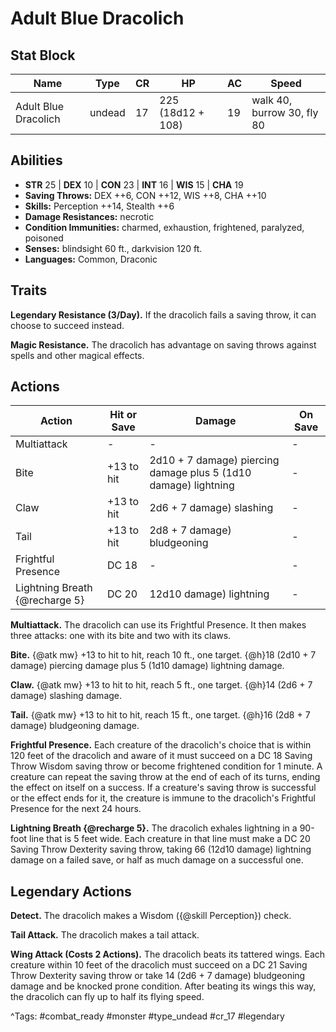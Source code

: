 # Adult Blue Dracolich

## Stat Block

| Name | Type | CR | HP | AC | Speed |
|------|------|----|----|----|-------|
| Adult Blue Dracolich | undead | 17 | 225 (18d12 + 108) | 19 | walk 40, burrow 30, fly 80 |

## Abilities

- **STR** 25 | **DEX** 10 | **CON** 23 | **INT** 16 | **WIS** 15 | **CHA** 19
- **Saving Throws:** DEX ++6, CON ++12, WIS ++8, CHA ++10  
- **Skills:** Perception ++14, Stealth ++6  
- **Damage Resistances:** necrotic  
- **Condition Immunities:** charmed, exhaustion, frightened, paralyzed, poisoned  
- **Senses:** blindsight 60 ft., darkvision 120 ft.  
- **Languages:** Common, Draconic

## Traits

**Legendary Resistance (3/Day).** If the dracolich fails a saving throw, it can choose to succeed instead.

**Magic Resistance.** The dracolich has advantage on saving throws against spells and other magical effects.


## Actions

| Action | Hit or Save | Damage | On Save |
|--------|--------------|--------|----------|
| Multiattack | - | - | - |
| Bite | +13 to hit | 2d10 + 7 damage) piercing damage plus 5 (1d10 damage) lightning | - |
| Claw | +13 to hit | 2d6 + 7 damage) slashing | - |
| Tail | +13 to hit | 2d8 + 7 damage) bludgeoning | - |
| Frightful Presence | DC 18 | - | - |
| Lightning Breath {@recharge 5} | DC 20 | 12d10 damage) lightning | - |

**Multiattack.** The dracolich can use its Frightful Presence. It then makes three attacks: one with its bite and two with its claws.

**Bite.** {@atk mw} +13 to hit to hit, reach 10 ft., one target. {@h}18 (2d10 + 7 damage) piercing damage plus 5 (1d10 damage) lightning damage.

**Claw.** {@atk mw} +13 to hit to hit, reach 5 ft., one target. {@h}14 (2d6 + 7 damage) slashing damage.

**Tail.** {@atk mw} +13 to hit to hit, reach 15 ft., one target. {@h}16 (2d8 + 7 damage) bludgeoning damage.

**Frightful Presence.** Each creature of the dracolich's choice that is within 120 feet of the dracolich and aware of it must succeed on a DC 18 Saving Throw Wisdom saving throw or become frightened condition for 1 minute. A creature can repeat the saving throw at the end of each of its turns, ending the effect on itself on a success. If a creature's saving throw is successful or the effect ends for it, the creature is immune to the dracolich's Frightful Presence for the next 24 hours.

**Lightning Breath {@recharge 5}.** The dracolich exhales lightning in a 90-foot line that is 5 feet wide. Each creature in that line must make a DC 20 Saving Throw Dexterity saving throw, taking 66 (12d10 damage) lightning damage on a failed save, or half as much damage on a successful one.

## Legendary Actions

**Detect.** The dracolich makes a Wisdom ({@skill Perception}) check.

**Tail Attack.** The dracolich makes a tail attack.

**Wing Attack (Costs 2 Actions).** The dracolich beats its tattered wings. Each creature within 10 feet of the dracolich must succeed on a DC 21 Saving Throw Dexterity saving throw or take 14 (2d6 + 7 damage) bludgeoning damage and be knocked prone condition. After beating its wings this way, the dracolich can fly up to half its flying speed.



^Tags: #combat_ready #monster #type_undead #cr_17 #legendary